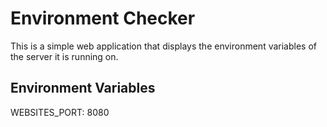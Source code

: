 # Environment Checker
This is a simple web application that displays the environment variables of the server it is running on.

## Environment Variables
WEBSITES_PORT: 8080